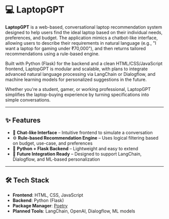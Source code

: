 # 💻 LaptopGPT

**LaptopGPT** is a web-based, conversational laptop recommendation system designed to help users find the ideal laptop based on their individual needs, preferences, and budget. The application mimics a chatbot-like interface, allowing users to describe their requirements in natural language (e.g., "I want a laptop for gaming under ₹70,000"), and then returns tailored recommendations using a rule-based engine.

Built with Python (Flask) for the backend and a clean HTML/CSS/JavaScript frontend, LaptopGPT is modular and scalable, with plans to integrate advanced natural language processing via LangChain or Dialogflow, and machine learning models for personalized suggestions in the future.

Whether you're a student, gamer, or working professional, LaptopGPT simplifies the laptop-buying experience by turning specifications into simple conversations.



---

## ✨ Features

- 🧠 **Chat-like Interface** – Intuitive frontend to simulate a conversation
- ⚙️ **Rule-based Recommendation Engine** – Uses logical filtering based on budget, use-case, and preferences
- 🧩 **Python + Flask Backend** – Lightweight and easy to extend
- 🔮 **Future Integration Ready** – Designed to support LangChain, Dialogflow, and ML-based personalization

---

## 🛠 Tech Stack

- **Frontend**: HTML, CSS, JavaScript
- **Backend**: Python (Flask)
- **Package Manager**: [Poetry](https://python-poetry.org/)
- **Planned Tools**: LangChain, OpenAI, Dialogflow, ML models
